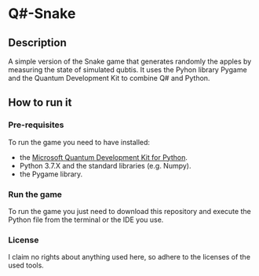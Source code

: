 # Q\#-Snake

## Description
A simple version of the Snake game that generates randomly the apples by measuring the state of simulated qubtis. It uses the Pyhon library Pygame and the Quantum Development Kit to combine Q# and Python.

## How to run it

### Pre-requisites
To run the game you need to have installed:
- the [Microsoft Quantum Development Kit for Python](https://docs.microsoft.com/en-us/quantum/install-guide/pyinstall).
- Python 3.7.X and the standard libraries (e.g. Numpy).
- the Pygame library.
### Run the game
To run the game you just need to download this repository and execute the Python file from the terminal or the IDE you use.

### License

I claim no rights about anything used here, so adhere to the licenses of the used tools.
